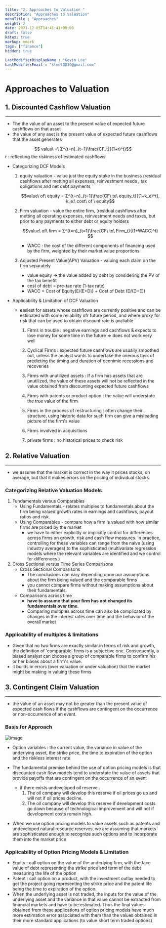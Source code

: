 ```yaml
---
title: "2. Approaches to Valuation "
description: "Approaches to Valuation"
menuTitle : "Approaches"
weight: 2
date: 2021-12-05T14:41:41+09:00
draft: false
katex: true
markup: mmark
tags: ["finance"]
hidden: true

LastModifierDisplayName : "Kevin Lee"
LastModifierEmail : "klee30810@gmail.com"
---
```


# Approaches to Valuation



## 1. Discounted Cashflow Valuation

---

- The the value of an asset to the present value of expected future cashflows on that asset
- the value of any aset is the present value of expected future cashflows that the asset generates

$$ value\ =\ Σ^{t=n}_{t=1}\frac{CF_t}{(1+r)^t}$$ r : reflecting the riskiness of estimated cashflows

- Categorizing DCF Models

  1. equity valuation - value just the equity stake in the business (residual cashflows after metting all expenses, reinvestment needs , tax obligations and net debt payments 

     $$value\ of\ equity = Σ^{t=n}_{t=1}\frac{CF\ to\ equity_t}{(1+k_e)^t}, k_e:\ cost\ of \ equity$$

  2. Firm valuation - value the entire firm, (residual cashflows after metting all operating expenses, reinvestment needs and taxes, but prior to any payments to either debt or equity holders

     $$value\ of\ firm = Σ^{t=n}_{t=1}\frac{CF\ to\ Firm_t}{(1+WACC)^t} $$

     - WACC : the cost of the different components of financing used by the firm, weighted by their market value proportions

  3. Adjusted Present Value(APV) Valuation - valuing each claim on the firm separately

     - value equity -> the value added by debt by considering the PV of the tax benefit
     - cost of debt = pre-tax rate (1-tax rate)
     - WACC = Cost of Equity(E/(E+D)) + Cost of Debt (D/(D+E))

- Applicability & Limitation of DCF Valuation

  - easiest for assets whose cashflows are currently positive and can be estimated with some reliability ofr future period, and where proxy for risk that can be used to obtain discount rate is avaliable

    1.  Firms in trouble : negative earnings and cashflows & expects to lose money for some time in the future => does not work very well

    2. Cyclical Firms : expected future cashflows are usually smoothed out, unless the analyst wants to undertake the onerous task of predicting the timing and duration of econimic recessions and recoveries

    3. Firms with unutilized assets : If a firm has assets that are unutilized, the value of these assets will not be reflected in the value obtained from discounting expected future cashflows

    4. Firms with patents or product option : the value will understate the true value of the firm

    5. Firms in the process of restructuring : often change their structure, using historic data for such firm can give a misleading picture of the firm's value

    6. Firms involved in acquisitions

    7. private firms : no historical prices to check risk

       

## 2. Relative Valuation

---

- we assume that the market is correct in the way it prices stocks, on average, but that it makes errors on the pricing of individual stocks

### Categorizing Relative Valuation Models

1. Fundamentals versus Comparables
   - Using Fundamentals - relates multiples to fundamentals about the firm being valued growth rates in earnings and cashflows, payout ratios and risk.
   - Using Comparables - compare how a firm is valued with how similar firms are priced by the market
     - we have to either explicitly or implicitly control for differences across firms on growth, risk and cash flow measures. In practice, controlling for these variables can range from the naive (using industry averages) to the sophisticated (multivariate regression models where the relevant variables are identified and we control for differences.)
2. Cross Sectional versus Time Series Comparisons
   - Cross Sectional Comparisons
     - The conclusions can vary depending upon our assumptions about the firm being valued and the comparable firms
     - you cannot compare firms without making assumptions about their fundamentals.
   - Comparisons across time
     - **have to assume that your firm has not changed its fundamentals over time.**
     - Comparing multiples across time can also be complicated by changes in the interest rates over time and the behavior of the overall market

### Applicability of multiples & limitations

- Given that no two firms are exactly similar in terms of risk and growth, the definition of 'comparable' firms is a subjective one. Consequently, a biased analyst can choose a group of comparable firms to confirm his or her biases about a firm's value.
- it builds in errors (over valuation or under valuation) that the market might be making in valuing these firms



## 3. Contingent Claim Valuation

---

- the value of an asset may not be greater than the present value of expected cash flows if the cashflows are contingent on the occurrence or non-occurrence of an event.

### Basis for Approach

![image](/images/finance/damodaran/investment_valuation/chap2/1.png)

- Option variables : the current value, the variance in value of the underlying asset, the strike price, the time to expiration of the option and the riskless interest rate.

- The fundamental premise behind the use of option pricing models is that discounted cash flow models tend to understate the value of assets that provide payoffs that are contingent on the occurrence of an event
  - if there exists undeveloped oil reserve..
    1. The oil company will develop this reserve if oil prices go up and will not if oil prices decline.
    2. The oil company will develop this reserve if development costs go down because of technological improvement and will not if development costs remain high.

- When we use option pricing models to value assets such as patents and undeveloped natural resource reserves, we are assuming that markets are sophisticated enough to recognize such options and to incorporate them into the market price

### Applicability of Option Pricing Models & Limitation

- Equity : call option on the value of the underlying firm, with the face value of debt representing the strike price and term of the debt measuring the life of the option
- Patent : call option on a product, with the investment outlay needed to get the project going representing the strike price and the patent life being the time to expiration of the option.
- When the underlying asset is not traded, the inputs for the value of the underlying asset and the variance in that value cannot be extracted from financial markets and have to be estimated. Thus the final values obtained from these applications of option pricing models have much more estimation error associated with them than the values obtained in their more standard applications (to value short term traded options)















